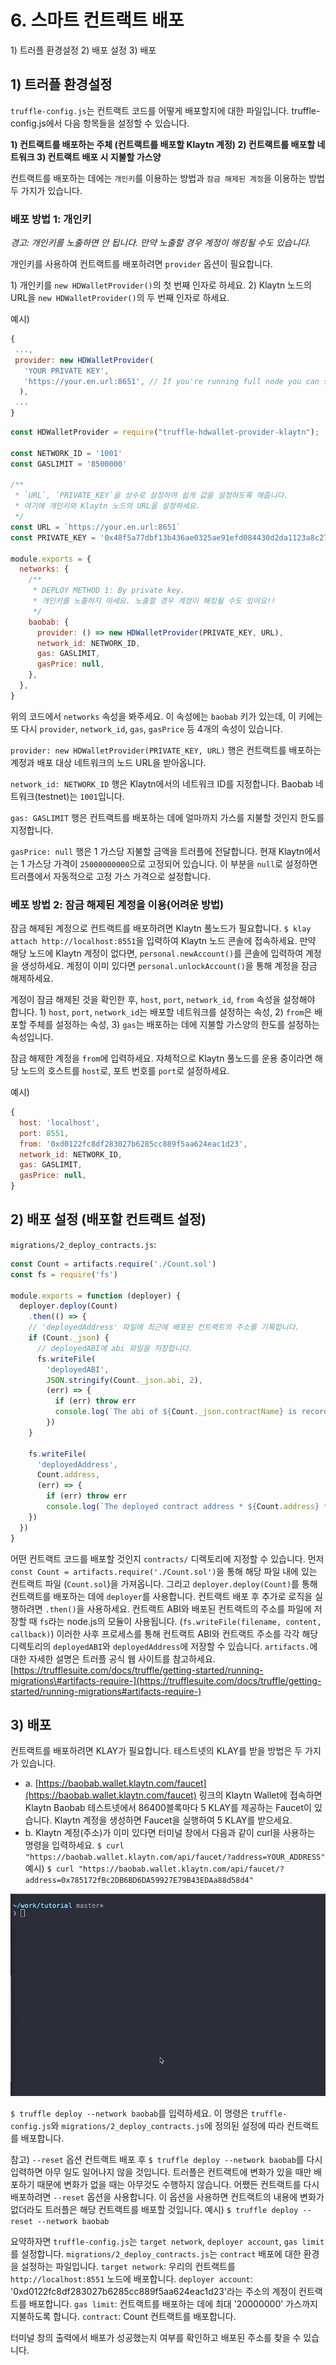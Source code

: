 # 6. 스마트 컨트랙트 배포 <a id="6-deploy-contract"></a>

1\) 트러플 환경설정 2\) 배포 설정 3\) 배포

## 1\) 트러플 환경설정 <a id="1-truffle-configuration"></a>

`truffle-config.js`는 컨트랙트 코드를 어떻게 배포할지에 대한 파일입니다. truffle-config.js에서 다음 항목들을 설정할 수 있습니다.

**1\) 컨트랙트를 배포하는 주체 \(컨트랙트를 배포할 Klaytn 계정\) 2\) 컨트랙트를 배포할 네트워크 3\) 컨트랙트 배포 시 지불할 가스양**

컨트랙트를 배포하는 데에는 `개인키`를 이용하는 방법과 `잠금 해제된 계정`을 이용하는 방법 두 가지가 있습니다.

### 배포 방법 1: 개인키 <a id="deploy-method-1-by-private-key"></a>

_경고: 개인키를 노출하면 안 됩니다. 만약 노출할 경우 계정이 해킹될 수도 있습니다._

개인키를 사용하여 컨트랙트를 배포하려면 `provider` 옵션이 필요합니다.

1\) 개인키를 `new HDWalletProvider()`의 첫 번째 인자로 하세요. 2\) Klaytn 노드의 URL을 `new HDWalletProvider()`의 두 번째 인자로 하세요.

예시\)

```javascript
{
 ...,
 provider: new HDWalletProvider(
   'YOUR PRIVATE KEY',
   'https://your.en.url:8651', // If you're running full node you can set your node's rpc url.
  ),
 ...
}
```

```javascript
const HDWalletProvider = require("truffle-hdwallet-provider-klaytn");

const NETWORK_ID = '1001'
const GASLIMIT = '8500000'

/**
 * `URL`, `PRIVATE_KEY`을 상수로 설정하여 쉽게 값을 설정하도록 해줍니다.
 * 여기에 개인키와 Klaytn 노드의 URL을 설정하세요.
 */
const URL = `https://your.en.url:8651`
const PRIVATE_KEY = '0x48f5a77dbf13b436ae0325ae91efd084430d2da1123a8c273d7df5009248f90c'

module.exports = {
  networks: {
    /**
     * DEPLOY METHOD 1: By private key.
     * 개인키를 노출하지 마세요. 노출할 경우 계정이 해킹될 수도 있어요!!
     */
    baobab: {
      provider: () => new HDWalletProvider(PRIVATE_KEY, URL),
      network_id: NETWORK_ID,
      gas: GASLIMIT,
      gasPrice: null,
    },
  },
}
```

위의 코드에서 `networks` 속성을 봐주세요. 이 속성에는 `baobab` 키가 있는데, 이 키에는 또 다시 `provider`, `network_id`, `gas`, `gasPrice` 등 4개의 속성이 있습니다.

`provider: new HDWalletProvider(PRIVATE_KEY, URL)` 행은 컨트랙트를 배포하는 계정과 배포 대상 네트워크의 노드 URL을 받아옵니다.

`network_id: NETWORK_ID` 행은 Klaytn에서의 네트워크 ID를 지정합니다. Baobab 네트워크\(testnet\)는 `1001`입니다.

`gas: GASLIMIT` 행은 컨트랙트를 배포하는 데에 얼마까지 가스를 지불할 것인지 한도를 지정합니다.

`gasPrice: null` 행은 1 가스당 지불할 금액을 트러플에 전달합니다. 현재 Klaytn에서는 1 가스당 가격이 `25000000000`으로 고정되어 있습니다. 이 부분을 `null`로 설정하면 트러플에서 자동적으로 고정 가스 가격으로 설정합니다.

### 베포 방법 2: 잠금 해제된 계정을 이용\(어려운 방법\) <a id="deploy-method-2-by-unlocked-account-difficult"></a>

잠금 해제된 계정으로 컨트랙트를 배포하려면 Klaytn 풀노드가 필요합니다. `$ klay attach http://localhost:8551`을 입력하여 Klaytn 노드 콘솔에 접속하세요. 만약 해당 노드에 Klaytn 계정이 없다면, `personal.newAccount()`를 콘솔에 입력하여 계정을 생성하세요. 계정이 이미 있다면 `personal.unlockAccount()`을 통해 계정을 잠금 해제하세요.

계정이 잠금 해제된 것을 확인한 후, `host`, `port`, `network_id`, `from` 속성을 설정해야 합니다. 1\) `host`, `port`, `network_id`는 배포할 네트워크를 설정하는 속성, 2\) `from`은 배포할 주체를 설정하는 속성, 3\) `gas`는 배포하는 데에 지불할 가스양의 한도를 설정하는 속성입니다.

잠금 해제한 계정을 `from`에 입력하세요. 자체적으로 Klaytn 풀노드를 운용 중이라면 해당 노드의 호스트를 `host`로, 포트 번호를 `port`로 설정하세요.

예시\)

```javascript
{
  host: 'localhost',
  port: 8551,
  from: '0xd0122fc8df283027b6285cc889f5aa624eac1d23',
  network_id: NETWORK_ID,
  gas: GASLIMIT,
  gasPrice: null,
}
```

## 2\) 배포 설정 \(배포할 컨트랙트 설정\)<a id="2-deploy-setup-which-contract-do-you-want-to-deploy"></a>

`migrations/2_deploy_contracts.js`:

```javascript
const Count = artifacts.require('./Count.sol')
const fs = require('fs')

module.exports = function (deployer) {
  deployer.deploy(Count)
    .then(() => {
    // 'deployedAddress' 파일에 최근에 배포된 컨트랙트의 주소를 기록합니다.
    if (Count._json) {
      // deployedABI에 abi 파일을 저장합니다.
      fs.writeFile(
        'deployedABI',
        JSON.stringify(Count._json.abi, 2),
        (err) => {
          if (err) throw err
          console.log(`The abi of ${Count._json.contractName} is recorded on deployedABI file`)
        })
    }

    fs.writeFile(
      'deployedAddress',
      Count.address,
      (err) => {
        if (err) throw err
        console.log(`The deployed contract address * ${Count.address} * is recorded on deployedAddress file`)
    })
  })
}
```

어떤 컨트랙트 코드를 배포할 것인지 `contracts/` 디렉토리에 지정할 수 있습니다. 먼저 `const Count = artifacts.require('./Count.sol')`을 통해 해당 파일 내에 있는 컨트랙트 파일 \(`Count.sol`\)을 가져옵니다. 그리고 `deployer.deploy(Count)`를 통해 컨트랙트를 배포하는 데에 `deployer`를 사용합니다. 컨트랙트 배포 후 추가로 로직을 실행하려면 `.then()`을 사용하세요. 컨트랙트 ABI와 배포된 컨트랙트의 주소를 파일에 저장할 때 `fs`라는 node.js의 모듈이 사용됩니다. \(`fs.writeFile(filename, content, callback)`\) 이러한 사후 프로세스를 통해 컨트랙트 ABI와 컨트랙트 주소를 각각 해당 디렉토리의 `deployedABI`와 `deployedAddress`에 저장할 수 있습니다. `artifacts.`에 대한 자세한 설명은 트러플 공식 웹 사이트를 참고하세요. [https://trufflesuite.com/docs/truffle/getting-started/running-migrations\#artifacts-require-](https://trufflesuite.com/docs/truffle/getting-started/running-migrations#artifacts-require-)

## 3\) 배포 <a id="3-deploy"></a>

컨트랙트를 배포하려면 KLAY가 필요합니다. 테스트넷의 KLAY를 받을 방법은 두 가지가 있습니다.

* a. [https://baobab.wallet.klaytn.com/faucet](https://baobab.wallet.klaytn.com/faucet) 링크의 Klaytn Wallet에 접속하면 Klaytn Baobab 테스트넷에서 86400블록마다 5 KLAY를 제공하는 Faucet이 있습니다. Klaytn 계정을 생성하면 Faucet을 실행하여 5 KLAY를 받으세요.
* b. Klaytn 계정\(주소\)가 이미 있다면 터미널 창에서 다음과 같이 curl을 사용하는 명령을 입력하세요. `$ curl "https://baobab.wallet.klaytn.com/api/faucet/?address=YOUR_ADDRESS"` 예시\) `$ curl "https://baobab.wallet.klaytn.com/api/faucet/?address=0x785172fBc2DB6BD6DA59927E79B43EDAa88d58d4"`

![배포](images/tutorial-3deploy.gif)

`$ truffle deploy --network baobab`를 입력하세요. 이 명령은 `truffle-config.js`와 `migrations/2_deploy_contracts.js`에 정의된 설정에 따라 컨트랙트를 배포합니다.

참고\) `--reset` 옵션 컨트랙트 배포 후 `$ truffle deploy --network baobab`를 다시 입력하면 아무 일도 일어나지 않을 것입니다. 트러플은 컨트랙트에 변화가 있을 때만 배포하기 때문에 변화가 없을 때는 아무것도 수행하지 않습니다. 어쨌든 컨트랙트를 다시 배포하려면 `--reset` 옵션을 사용합니다. 이 옵션을 사용하면 컨트랙트의 내용에 변화가 없더라도 트러플은 해당 컨트랙트를 배포할 것입니다. 예시\) `$ truffle deploy --reset --network baobab`

요약하자면 `truffle-config.js`는 `target network`, `deployer account`, `gas limit`를 설정합니다. `migrations/2_deploy_contracts.js`는 `contract` 배포에 대한 환경을 설정하는 파일입니다. `target network`: 우리의 컨트랙트를 `http://localhost:8551` 노드에 배포합니다. `deployer account`: '0xd0122fc8df283027b6285cc889f5aa624eac1d23'라는 주소의 계정이 컨트랙트를 배포합니다. `gas limit`: 컨트랙트를 배포하는 데에 최대 '20000000' 가스까지 지불하도록 합니다. `contract`: Count 컨트랙트를 배포합니다.

터미널 창의 출력에서 배포가 성공했는지 여부를 확인하고 배포된 주소를 찾을 수 있습니다.

